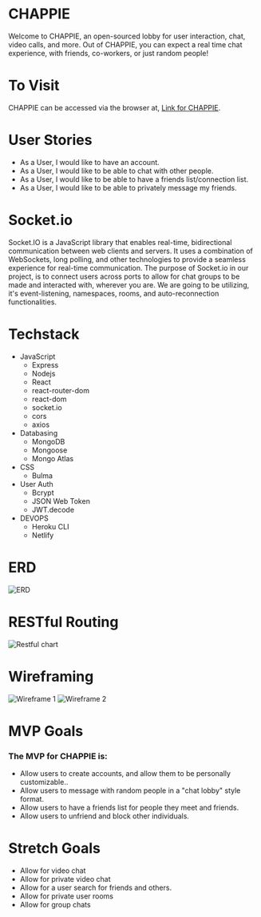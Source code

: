 # CHAPPIE
Welcome to CHAPPIE, an open-sourced lobby for user interaction, chat, video calls, and more. Out of CHAPPIE, you can expect a real time chat experience, with friends, co-workers, or just random people! 

# To Visit
CHAPPIE can be accessed via the browser at, [Link for CHAPPIE]().

# User Stories 
- As a User, I would like to have an account.
- As a User, I would like to be able to chat with other people.
- As a User, I would like to be able to have a friends list/connection list.
- As a User, I would like to be able to privately message my friends. 

# Socket.io
Socket.IO is a JavaScript library that enables real-time, bidirectional communication between web clients and servers. It uses a combination of WebSockets, long polling, and other technologies to provide a seamless experience for real-time communication. The purpose of Socket.io in our project, is to connect users across ports to allow for chat groups to be made and interacted with, wherever you are. We are going to be utilizing, it's event-listening, namespaces, rooms, and auto-reconnection functionalities. 

# Techstack
- JavaScript
    - Express
    - Nodejs
    - React
    - react-router-dom
    - react-dom
    - socket.io
    - cors
    - axios
- Databasing
    - MongoDB
    - Mongoose
    - Mongo Atlas
- CSS
    - Bulma
- User Auth
    - Bcrypt
    - JSON Web Token
    - JWT.decode
- DEVOPS
    - Heroku CLI
    - Netlify

# ERD
![ERD](./img/Screenshot%202023-01-27%20at%208.59.44%20AM.png)
# RESTful Routing
![Restful chart](./img/Screenshot%202023-01-27%20at%209.00.22%20AM.png)
# Wireframing
![Wireframe 1](./img/Screenshot%202023-01-27%20at%209.14.16%20AM.png)
![Wireframe 2](./img/Screenshot%202023-01-27%20at%209.14.27%20AM.png)
# MVP Goals
### The MVP for CHAPPIE is: 
- Allow users to create accounts, and allow them to be personally customizable..
- Allow users to message with random people in a "chat lobby" style format.
- Allow users to have a friends list for people they meet and friends.
- Allow users to unfriend and block other individuals.

# Stretch Goals
- Allow for video chat
- Allow for private video chat 
- Allow for a user search for friends and others. 
- Allow for private user rooms
- Allow for group chats
